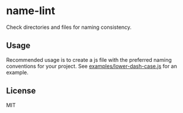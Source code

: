 name-lint
====

Check directories and files for naming consistency.

Usage
----

Recommended usage is to create a js file with the preferred naming conventions for your project. See [examples/lower-dash-case.js](./examples/lower-dash-case.js) for an example.

License
----

MIT
